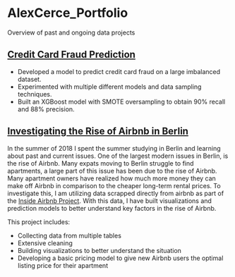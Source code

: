 # AlexCerce_Portfolio
Overview of past and ongoing data projects

## [Credit Card Fraud Prediction](https://github.com/alexcerce/CreditCardFraud)
* Developed a model to predict credit card fraud on a large imbalanced dataset.
* Experimented with multiple different models and data sampling techniques.
* Built an XGBoost model with SMOTE oversampling to obtain 90% recall and 88% precision.

## [Investigating the Rise of Airbnb in Berlin](https://github.com/alexcerce/Berlin_Airbnb)
  In the summer of 2018 I spent the summer studying in Berlin and learning about past and current issues.
  One of the largest modern issues in Berlin, is the rise of Airbnb. Many expats moving to Berlin struggle
  to find apartments, a large part of this issue has been due to the rise of Airbnb. Many apartment owners have realized
  how much more money they can make off Airbnb in comparison to the cheaper long-term rental prices.
  To investigate this, I am utilizing data scrapped directly from airbnb as part of the [Inside Airbnb Project](http://insideairbnb.com/get-the-data.html).
  With this data, I have built visualizations and prediction models to better understand key factors
  in the rise of Airbnb.
  
  This project includes:
  * Collecting data from multiple tables
  * Extensive cleaning
  * Building visualizations to better understand the situation
  * Developing a basic pricing model to give new Airbnb users the optimal listing price for their apartment
  
